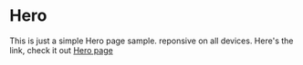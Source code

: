# Hero

This is just a simple Hero page sample.
reponsive on all devices.
Here's the link, check it out [Hero page](https://portfolio-heropageonly.vercel.app/)

